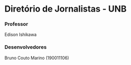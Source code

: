 # Diretório de Jornalistas - UNB
### Professor
Edison Ishikawa
### Desenvolvedores
Bruno Couto Marino (190011106)
